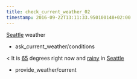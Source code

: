 ```yaml
---
title: check_current_weather_02
timestamp: 2016-09-22T13:11:33.950100148+02:00
---
```


[Seattle](city) weather
* ask_current_weather/conditions

< It is [65](temperature) degrees right now and [rainy](condition) in [Seattle](city)
* provide_weather/current

